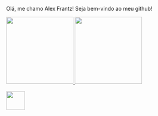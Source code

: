 Olá, me chamo Alex Frantz! Seja bem-vindo ao meu github! 

<div>
  <a href="https://beacons.ia/motchFRANTZ">
  <img height="180em" src="https://github-readme-stats.vercel.app/api?username=motchFRANTZ&show_icons=true&theme=dark&include_all_commits=true">
  <img height="180em" src="https://github-readme-stats.vercel.app/api/top-langs/?username=motchFRANTZ&layout=compact&langs_count=16&theme=dark">
</div>

<div style="display: inline_block"><br>
  <img aling="center" width="50" heigth="40" src="https://cdn.jsdelivr.net/gh/devicons/devicon@latest/icons/python/python-original.svg" />
</div>
